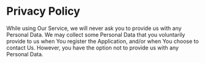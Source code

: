 # Privacy Policy
While using Our Service, we will never ask you to provide us with any Personal Data. We may collect some Personal Data that you voluntarily provide to us when You register the Application, and/or when You choose to contact Us. However, you have the option not to provide us with any Personal Data.




